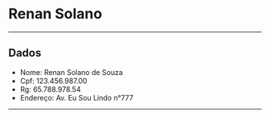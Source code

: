 # Renan Solano

---

## Dados

- Nome: Renan Solano de Souza
- Cpf: 123.456.987.00
- Rg: 65.788.978.54
- Endereço: Av. Eu Sou Lindo  n°777

---
